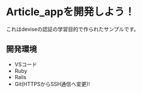 # Article_appを開発しよう！

これはdeviseの認証の学習目的で作られたサンプルです。

## 開発環境

* VSコード<br>
* Ruby<br>
* Rails<br>
* Git(HTTPSからSSH通信へ変更)!
